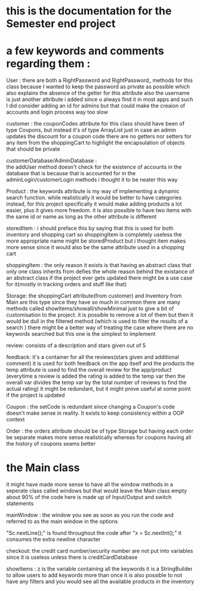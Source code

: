# this is the documentation for the Semester end project
# a few keywords and comments regarding them :
User :
there are both a RightPassword and RightPassword_ methods for this class because I wanted to keep the password as private as possible which also explains the absence of the getter for this attribute
also the username is just another attribute i added since u always find it in most apps and such I did consider adding an id for admins but that could make the creaion of accounts and login process way too slow

customer :
the couponCodes attribute for this class should have been of type Coupons, but instead it's of type ArrayList just in case an admin updates the discount for a coupon code
there are no getters nor setters for any item from the shoppingCart to highlight the encapsulation of objects that should be private

customerDatabase/AdminDatabase :  
the addUser method doesn't check for the existence of accounts in the database that is because that is accounted for in the adminLogin/customerLogin methods i thought it to be neater this way

Product : 
the keywords attribute is my way of implementing a dynamic search function. while realistically it would be better to have categories instead, for this project specifically it would make adding products a lot easier,
plus it gives more freedom.
it is also possible to have two items with the same id or name as long as the other attribute is different 

storedItem :
i should preface this by saying that this is used for both inventory and shopping cart so shoppingItem is completely useless
the more appropriate name might be storedProduct but i thought item makes more sense since it would also be the same attribute used in a shopping cart

shoppingItem :
the only reason it exists is that having an abstract class that only one class inherits from defies the whole reason behind the existance of an abstract class
if the project ever gets updated there might be a use case for it(mostly in tracking orders and stuff like that)

Storage:
the shoppingCart attribute(from customer) and Inventory from Main are this type since they have so much in common
there are many methods called showItems/showall/showMinimal just to give a bit of customisation to the project. it is possible to remove a lot of them but then it would be dull
in the filtered method (which is used to filter the results of a search ) there might be a better way of treating the case where there are no keywords searched but this one is the simplest to implement

review:
consists of a description and stars given out of 5

feedback:
it's a container for all the reviews(stars given and additional comment)
it is used for both feedback on the app itself and the products
the temp attribute is used to find the overall review for the app/product (everytime a review is added the rating is added to the temp var then the overall var divides the temp var by the total number of reviews to find the actual rating)
it might be redundant, but it might prove useful at some point if the project is updated

Coupon : 
the setCode is redundant since changing a Coupon's code doesn't make sense in reality. It exists to keep consistency within a OOP context

Order :
the orders attribute should be of type Storage but having each order be separate makes more sense realistically
whereas for coupons having all the history of coupons seams better

# the Main class 
it might have made more sense to have all the window methods in a seperate class called windows but that would leave the Main class empty
about 90% of the code here is made up of Input/Output and switch statements

mainWindow :
the window you see as soon as you run the code and referred to as the main window in the options

"Sc.nextLine();" is found throughout the code after "x = Sc.nextInt();" it consumes the extra newline character

checkout:
the credit card number/security number are not put into variables since it is useless unless there is creditCardDatabase

showItems :
z is the variable containing all the keywords it is a StringBuilder to allow users to add keywords more than once
it is also possible to not have any filters and you would see all the available products in the inventory

